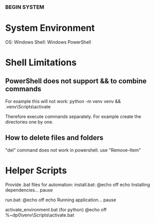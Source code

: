 ### BEGIN SYSTEM

# System Environment

OS: Windows
Shell: Windows PowerShell

# Shell Limitations

## PowerShell does not support && to combine commands

For example this will not work:
python -m venv venv && .venv\Scripts\activate

Therefore execute commands separately.
For example create the directories one by one.

## How to delete files and folders

"del" command does not work in powershell.
use "Remove-Item"


# Helper Scripts

Provide .bat files for automation:
install.bat:
@echo off
echo Installing dependencies...
pause

run.bat:
@echo off
echo Running application...
pause

activate_environment.bat (for python)
@echo off
%~dp0\venv\Scripts\activate.bat

